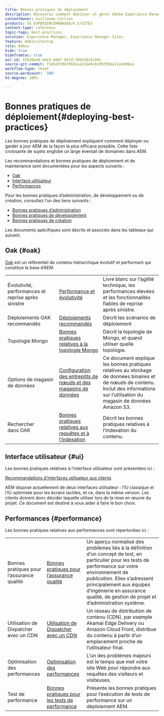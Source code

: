 ```yaml
---
title: Bonnes pratiques de déploiement
description: Découvrez comment déployer et gérer Adobe Experience Manager (AEM) de la manière la plus efficace possible.
contentOwner: Guillaume Carlino
products: SG_EXPERIENCEMANAGER/6.5/SITES
content-type: reference
topic-tags: best-practices
solution: Experience Manager, Experience Manager Sites
feature: Administering
role: Admin
hide: true
hidefromtoc: true
exl-id: 4f830ee9-e0e3-48df-b67d-709258cb1991
source-git-commit: f145e5f0d70662aa2cbe6c8c09795ba112e896ea
workflow-type: tm+mt
source-wordcount: '388'
ht-degree: 100%

---
```


# Bonnes pratiques de déploiement{#deploying-best-practices}

Les bonnes pratiques de déploiement expliquent comment déployer ou garder à jour AEM de la façon la plus efficace possible. Cette liste croissante de sujets englobe un large éventail de domaines dans AEM.

Les recommandations et bonnes pratiques de déploiement et de maintenance sont documentées pour les aspects suivants :

* [Oak](#oak)
* [Interface utilisateur](#ui)
* [Performances](#performance)

Pour les bonnes pratiques d’administration, de développement ou de création, consultez l’un des liens suivants :

* [Bonnes pratiques d’administration](/help/sites-administering/administer-best-practices.md)
* [Bonnes pratiques de développement](/help/sites-developing/best-practices.md)
* [Bonnes pratiques de création](/help/sites-authoring/best-practices.md)

Les documents spécifiques sont décrits et associés dans les tableaux qui suivent.

## Oak {#oak}

[Oak](/help/sites-deploying/platform.md) est un référentiel de contenu hiérarchique évolutif et performant qui constitue la base d’AEM.

<table>
 <tbody>
  <tr>
   <td><p>Évolutivité, performances et reprise après sinistre</p> </td>
   <td><a href="/help/sites-deploying/performance.md">Performance et évolutivité</a></td>
   <td>Livre blanc sur l’agilité technique, les performances élevées et les fonctionnalités fiables de reprise après sinistre.</td>
  </tr>
  <tr>
   <td>Déploiements OAK recommandés</td>
   <td><a href="/help/sites-deploying/recommended-deploys.md">Déploiements recommandés</a></td>
   <td>Décrit les scénarios de déploiement</td>
  </tr>
  <tr>
   <td>Topologie Mongo</td>
   <td><a href="/help/sites-deploying/recommended-deploys.md">Bonnes pratiques relatives à la topologie Mongo</a></td>
   <td>Décrit la topologie de Mongo, et quand utiliser quelle topologie.</td>
  </tr>
  <tr>
   <td>Options de magasin de données</td>
   <td><a href="/help/sites-deploying/data-store-config.md">Configuration des entrepôts de nœuds et des magasins de données</a></td>
   <td>Ce document explique les bonnes pratiques relatives au stockage de données binaires et de nœuds de contenu. Inclut des informations sur l’utilisation du magasin de données Amazon S3.</td>
  </tr>
  <tr>
   <td>Rechercher dans OAK</td>
   <td><a href="/help/sites-deploying/best-practices-for-queries-and-indexing.md">Bonnes pratiques relatives aux requêtes et à l’indexation</a><br /> </td>
   <td>Décrit les bonnes pratiques relatives à l’indexation du contenu.</td>
  </tr>
 </tbody>
</table>

## Interface utilisateur {#ui}

Les bonnes pratiques relatives à l’interface utilisateur sont présentées ici :

[Recommandations d’interfaces utilisateur aux clients](/help/sites-deploying/ui-recommendations.md)

AEM dispose actuellement de deux interfaces utilisateur : l’IU classique et l’IU optimisée pour les écrans tactiles, et ce, dans la même version. Les clients doivent donc décider laquelle utiliser lors de la mise en œuvre du projet. Ce document est destiné à vous aider à faire le bon choix.

## Performances {#performance}

Les bonnes pratiques relatives aux performances sont répertoriées ici :

<table>
 <tbody>
  <tr>
   <td>Bonnes pratiques pour l’assurance qualité</td>
   <td><a href="/help/sites-deploying/configuring-performance.md#best-practices-for-quality-assurance">Bonnes pratiques pour l’assurance qualité</a></td>
   <td>Un aperçu normalisé des problèmes liés à la définition d’un concept de test, en particulier pour les tests de performance sur votre environnement de <em>publication</em>. Elles s’adressent principalement aux équipes d’ingénierie en assurance qualité, de gestion de projet et d’administration système.</td>
  </tr>
  <tr>
   <td>Utilisation de Dispatcher avec un CDN</td>
   <td><a href="https://experienceleague.adobe.com/docs/experience-manager-dispatcher/using/dispatcher.html?lang=fr#using-dispatcher-with-a-cdn">Utilisation de Dispatcher avec un CDN</a></td>
   <td>Un réseau de distribution de contenu (CDN), par exemple Akamai Edge Delivery ou Amazon Cloud Front, distribue du contenu à partir d’un emplacement proche de l’utilisateur final.</td>
  </tr>
  <tr>
   <td>Optimisation des performances</td>
   <td><a href="/help/sites-deploying/configuring-performance.md">Optimisation des performances</a></td>
   <td>L’un des problèmes majeurs est le temps que met votre site Web pour répondre aux requêtes des visiteurs et visiteuses.</td>
  </tr>
  <tr>
   <td>Test de performance</td>
   <td><a href="/help/sites-deploying/best-practices-for-performance-testing.md">Bonnes pratiques pour les tests de performance</a></td>
   <td>Présente les bonnes pratiques pour l’exécution de tests de performance sur un déploiement AEM.<br /> </td>
  </tr>
 </tbody>
</table>
